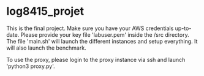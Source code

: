 # log8415_projet

This is the final project. 
Make sure you have your AWS credentials up-to-date.
Please provide your key file 'labuser.pem' inside the /src directory.
The file 'main.sh' will launch the different instances and setup everything. It will also launch the benchmark.

To use the proxy, please login to the proxy instance via ssh and launch 'python3 proxy.py'.